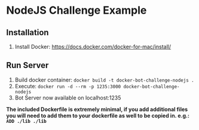 # NodeJS Challenge Example

## Installation
1. Install Docker: https://docs.docker.com/docker-for-mac/install/

## Run Server
1. Build docker container: `docker build -t docker-bot-challenge-nodejs .`
2. Execute: `docker run -d --rm -p 1235:3000 docker-bot-challenge-nodejs`
3. Bot Server now available on localhost:1235

**The included Dockerfile is extremely minimal, if you add additional files you will need to add them to your dockerfile as well to be copied in.  e.g.: `ADD ./lib ./lib`**
